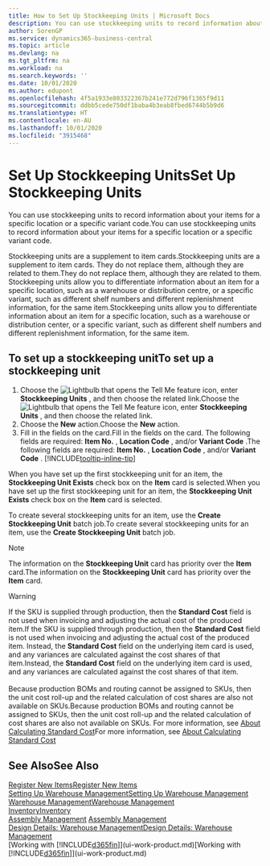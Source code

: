 ```yaml
---
title: How to Set Up Stockkeeping Units | Microsoft Docs
description: You can use stockkeeping units to record information about your items for a specific location or a specific variant code.
author: SorenGP
ms.service: dynamics365-business-central
ms.topic: article
ms.devlang: na
ms.tgt_pltfrm: na
ms.workload: na
ms.search.keywords: ''
ms.date: 10/01/2020
ms.author: edupont
ms.openlocfilehash: 4f5a1933e803322367b241e772d796f1365f9d11
ms.sourcegitcommit: ddbb5cede750df1baba4b3eab8fbed6744b5b9d6
ms.translationtype: HT
ms.contentlocale: en-AU
ms.lasthandoff: 10/01/2020
ms.locfileid: "3915468"
---
```

# <a name="set-up-stockkeeping-units"></a><span data-ttu-id="34ded-103">Set Up Stockkeeping Units</span><span class="sxs-lookup"><span data-stu-id="34ded-103">Set Up Stockkeeping Units</span></span>
<span data-ttu-id="34ded-104">You can use stockkeeping units to record information about your items for a specific location or a specific variant code.</span><span class="sxs-lookup"><span data-stu-id="34ded-104">You can use stockkeeping units to record information about your items for a specific location or a specific variant code.</span></span>  

 <span data-ttu-id="34ded-105">Stockkeeping units are a supplement to item cards.</span><span class="sxs-lookup"><span data-stu-id="34ded-105">Stockkeeping units are a supplement to item cards.</span></span> <span data-ttu-id="34ded-106">They do not replace them, although they are related to them.</span><span class="sxs-lookup"><span data-stu-id="34ded-106">They do not replace them, although they are related to them.</span></span> <span data-ttu-id="34ded-107">Stockkeeping units allow you to differentiate information about an item for a specific location, such as a warehouse or distribution centre, or a specific variant, such as different shelf numbers and different replenishment information, for the same item.</span><span class="sxs-lookup"><span data-stu-id="34ded-107">Stockkeeping units allow you to differentiate information about an item for a specific location, such as a warehouse or distribution center, or a specific variant, such as different shelf numbers and different replenishment information, for the same item.</span></span>  

## <a name="to-set-up-a-stockkeeping-unit"></a><span data-ttu-id="34ded-108">To set up a stockkeeping unit</span><span class="sxs-lookup"><span data-stu-id="34ded-108">To set up a stockkeeping unit</span></span>  

1.  <span data-ttu-id="34ded-109">Choose the ![Lightbulb that opens the Tell Me feature](media/ui-search/search_small.png "Tell me what you want to do") icon, enter **Stockkeeping Units** , and then choose the related link.</span><span class="sxs-lookup"><span data-stu-id="34ded-109">Choose the ![Lightbulb that opens the Tell Me feature](media/ui-search/search_small.png "Tell me what you want to do") icon, enter **Stockkeeping Units** , and then choose the related link.</span></span>  
2.  <span data-ttu-id="34ded-110">Choose the **New** action.</span><span class="sxs-lookup"><span data-stu-id="34ded-110">Choose the **New** action.</span></span>  
3.  <span data-ttu-id="34ded-111">Fill in the fields on the card.</span><span class="sxs-lookup"><span data-stu-id="34ded-111">Fill in the fields on the card.</span></span> <span data-ttu-id="34ded-112">The following fields are required: **Item No.** , **Location Code** , and/or **Variant Code** .</span><span class="sxs-lookup"><span data-stu-id="34ded-112">The following fields are required: **Item No.** , **Location Code** , and/or **Variant Code** .</span></span> [!INCLUDE[tooltip-inline-tip](includes/tooltip-inline-tip_md.md)]  

<span data-ttu-id="34ded-113">When you have set up the first stockkeeping unit for an item, the **Stockkeeping Unit Exists** check box on the **Item** card is selected.</span><span class="sxs-lookup"><span data-stu-id="34ded-113">When you have set up the first stockkeeping unit for an item, the **Stockkeeping Unit Exists** check box on the **Item** card is selected.</span></span>  

<span data-ttu-id="34ded-114">To create several stockkeeping units for an item, use the **Create Stockkeeping Unit** batch job.</span><span class="sxs-lookup"><span data-stu-id="34ded-114">To create several stockkeeping units for an item, use the **Create Stockkeeping Unit** batch job.</span></span>  

> [!NOTE]  
>  <span data-ttu-id="34ded-115">The information on the **Stockkeeping Unit** card has priority over the **Item** card.</span><span class="sxs-lookup"><span data-stu-id="34ded-115">The information on the **Stockkeeping Unit** card has priority over the **Item** card.</span></span>

> [!Warning]
> <span data-ttu-id="34ded-116">If the SKU is supplied through production, then the **Standard Cost** field is not used when invoicing and adjusting the actual cost of the produced item.</span><span class="sxs-lookup"><span data-stu-id="34ded-116">If the SKU is supplied through production, then the **Standard Cost** field is not used when invoicing and adjusting the actual cost of the produced item.</span></span> <span data-ttu-id="34ded-117">Instead, the **Standard Cost** field on the underlying item card is used, and any variances are calculated against the cost shares of that item.</span><span class="sxs-lookup"><span data-stu-id="34ded-117">Instead, the **Standard Cost** field on the underlying item card is used, and any variances are calculated against the cost shares of that item.</span></span><br /><br />
> <span data-ttu-id="34ded-118">Because production BOMs and routing cannot be assigned to SKUs, then the unit cost roll-up and the related calculation of cost shares are also not available on SKUs.</span><span class="sxs-lookup"><span data-stu-id="34ded-118">Because production BOMs and routing cannot be assigned to SKUs, then the unit cost roll-up and the related calculation of cost shares are also not available on SKUs.</span></span> <span data-ttu-id="34ded-119">For more information, see [About Calculating Standard Cost](finance-about-calculating-standard-cost.md)</span><span class="sxs-lookup"><span data-stu-id="34ded-119">For more information, see [About Calculating Standard Cost](finance-about-calculating-standard-cost.md)</span></span>

## <a name="see-also"></a><span data-ttu-id="34ded-120">See Also</span><span class="sxs-lookup"><span data-stu-id="34ded-120">See Also</span></span>  
[<span data-ttu-id="34ded-121">Register New Items</span><span class="sxs-lookup"><span data-stu-id="34ded-121">Register New Items</span></span>](inventory-how-register-new-items.md)  
[<span data-ttu-id="34ded-122">Setting Up Warehouse Management</span><span class="sxs-lookup"><span data-stu-id="34ded-122">Setting Up Warehouse Management</span></span>](warehouse-setup-warehouse.md)  
[<span data-ttu-id="34ded-123">Warehouse Management</span><span class="sxs-lookup"><span data-stu-id="34ded-123">Warehouse Management</span></span>](warehouse-manage-warehouse.md)  
[<span data-ttu-id="34ded-124">Inventory</span><span class="sxs-lookup"><span data-stu-id="34ded-124">Inventory</span></span>](inventory-manage-inventory.md)  
<span data-ttu-id="34ded-125">[Assembly Management](assembly-assemble-items.md)  </span><span class="sxs-lookup"><span data-stu-id="34ded-125">[Assembly Management](assembly-assemble-items.md)  </span></span>  
[<span data-ttu-id="34ded-126">Design Details: Warehouse Management</span><span class="sxs-lookup"><span data-stu-id="34ded-126">Design Details: Warehouse Management</span></span>](design-details-warehouse-management.md)  
<span data-ttu-id="34ded-127">[Working with [!INCLUDE[d365fin](includes/d365fin_md.md)]](ui-work-product.md)</span><span class="sxs-lookup"><span data-stu-id="34ded-127">[Working with [!INCLUDE[d365fin](includes/d365fin_md.md)]](ui-work-product.md)</span></span>  
